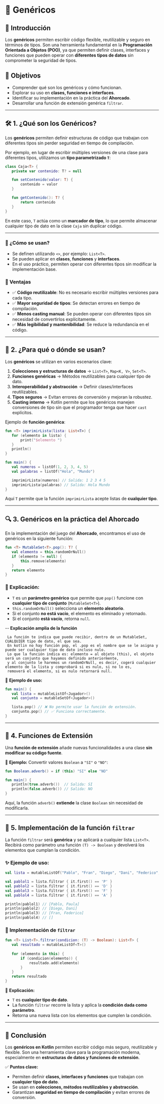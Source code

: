 # 📌 Genéricos

## 📖 Introducción
Los **genéricos** permiten escribir código flexible, reutilizable y seguro en términos de tipos. Son una herramienta fundamental en la **Programación Orientada a Objetos (POO)**, ya que permiten definir clases, interfaces y funciones que pueden operar con **diferentes tipos de datos** sin comprometer la seguridad de tipos.

## 🎯 Objetivos
- Comprender qué son los genéricos y cómo funcionan.
- Explorar su uso en **clases, funciones e interfaces**.
- Identificar su implementación en la práctica del **Ahorcado**.
- Desarrollar una función de extensión genérica `filtrar`.

---

## 🛠️ 1. ¿Qué son los Genéricos?
Los **genéricos** permiten definir estructuras de código que trabajan con diferentes tipos sin perder seguridad en tiempo de compilación.

Por ejemplo, en lugar de escribir múltiples versiones de una clase para diferentes tipos, utilizamos un **tipo parametrizado `T`**:

```kotlin
class Caja<T> {
   private var contenido: T? = null

   fun setContenido(valor: T) {
       contenido = valor
   }

   fun getContenido(): T? {
       return contenido
   }
}
```

En este caso, `T` actúa como un **marcador de tipo**, lo que permite almacenar cualquier tipo de dato en la clase `Caja` sin duplicar código.

---

### 🎯 ¿Cómo se usan?
- Se definen utilizando `<>`, por ejemplo: `List<T>`.
- Se pueden aplicar en **clases**, **funciones** y **interfaces**.
- En el uso práctico, permiten operar con diferentes tipos sin modificar la implementación base.

### 🚀 Ventajas
- ✅ **Código reutilizable**: No es necesario escribir múltiples versiones para cada tipo.
- ✅ **Mayor seguridad de tipos**: Se detectan errores en tiempo de compilación.
- ✅ **Menos casting manual**: Se pueden operar con diferentes tipos sin necesidad de convertirlos explícitamente.
- ✅ **Más legibilidad y mantenibilidad**: Se reduce la redundancia en el código.

---

## 🔹 2. ¿Para qué o dónde se usan?
Los **genéricos** se utilizan en varios escenarios clave:

1. **Colecciones y estructuras de datos** → `List<T>`, `Map<K, V>`, `Set<T>`.
2. **Funciones genéricas** → Métodos reutilizables para cualquier tipo de dato.
3. **Interoperabilidad y abstracción** → Definir clases/interfaces reutilizables.
4. **Tipos seguros** → Evitan errores de conversión y mejoran la robustez.
5. **Casting interno** → Kotlin permite que los genéricos manejen conversiones de tipo sin que el programador tenga que hacer `cast` explícitos.

Ejemplo de **función genérica**:

```kotlin
fun <T> imprimirLista(lista: List<T>) {
   for (elemento in lista) {
       print("$elemento ")
   }
   println()
}

fun main() {
   val numeros = listOf(1, 2, 3, 4, 5)
   val palabras = listOf("Hola", "Mundo")

   imprimirLista(numeros) // Salida: 1 2 3 4 5
   imprimirLista(palabras) // Salida: Hola Mundo
}
```

Aquí `T` permite que la función `imprimirLista` acepte listas de **cualquier tipo**.

---

## 🔍 3. Genéricos en la práctica del Ahorcado
En la implementación del juego del **Ahorcado**, encontramos el uso de genéricos en la siguiente función:

```kotlin
fun <T> MutableSet<T>.pop(): T? {
   val elemento = this.randomOrNull()
   if (elemento != null) {
       this.remove(elemento)
   }
   return elemento
}
```

### 📌 Explicación:
- `T` es un **parámetro genérico** que permite que `pop()` funcione con **cualquier tipo de conjunto** (`MutableSet<T>`).
- `this.randomOrNull()` selecciona un **elemento aleatorio**.
- Si el conjunto **no está vacío**, el elemento es eliminado y retornado.
- Si el conjunto **está vacío**, retorna `null`.

-- **Explicación amplia de la función**
```
 La función te indica que puede recibir, dentro de un MutableSet, CUALQUIER tipo de dato, el que sea.
 En kotlin no hay función pop, el .pop es el nombre que se le asigna y puede ser cualquier tipo de dato incluso nulo.
 Lo que la función indica es: elemento = al objeto (this), el objeto será un conjunto que hayamos definido anteriormente,
 y al conjunto le haremos un randomOrNull, es decir, cogerá cualquier elemento de la lista y comprobará si es nulo, si no lo es,
 removerá el elemento, si es nulo retornará null.

```
🔹 **Ejemplo de uso:**

```kotlin
fun main() {
   val lista = mutableListOf<Jugador>()
   val conjunto = mutableSetOf<Jugador>()

   lista.pop() // ❌ No permite usar la función de extensión.
   conjunto.pop() // ✅ Funciona correctamente.
}
```

---

## 🚀 4. Funciones de Extensión
Una **función de extensión** añade nuevas funcionalidades a una clase **sin modificar su código fuente**.

📌 **Ejemplo:** Convertir valores `Boolean` a `"SI"` o `"NO"`:

```kotlin
fun Boolean.adverb() = if (this) "SI" else "NO"

fun main() {
   println(true.adverb())  // Salida: SI
   println(false.adverb()) // Salida: NO
}
```

Aquí, la función `adverb()` **extiende** la clase `Boolean` sin necesidad de modificarla.

---

## 📝 5. Implementación de la función `filtrar`
La función `filtrar` será **genérica** y se aplicará a cualquier lista `List<T>`. Recibirá como parámetro una función `(T) -> Boolean` y devolverá los elementos que cumplan la condición.

### ✨ **Ejemplo de uso:**

```kotlin
val lista = mutableListOf("Pablo", "Fran", "Diego", "Dani", "Federico", "Paula")

val pablol1 = lista.filtrar { it.first() == 'P' }
val pablol2 = lista.filtrar { it.first() == 'D' }
val pablol3 = lista.filtrar { it.first() == 'F' }
val pablol4 = lista.filtrar { it.first() == 'A' }

println(pablol1) // [Pablo, Paula]
println(pablol2) // [Diego, Dani]
println(pablol3) // [Fran, Federico]
println(pablol4) // []
```

### 🎯 **Implementación de `filtrar`**

```kotlin
fun <T> List<T>.filtrar(condicion: (T) -> Boolean): List<T> {
   val resultado = mutableListOf<T>()
   
   for (elemento in this) {
       if (condicion(elemento)) {
           resultado.add(elemento)
       }
   }
   return resultado
}
```

📌 **Explicación:**
- `T` es **cualquier tipo de dato**.
- La función `filtrar` recorre la lista y aplica la **condición dada como parámetro**.
- Retorna una nueva lista con los elementos que cumplen la condición.

---

## 🎤 Conclusión
Los **genéricos en Kotlin** permiten escribir código más seguro, reutilizable y flexible. Son una herramienta clave para la programación moderna, especialmente en **estructuras de datos y funciones de extensión**.

✅ **Puntos clave:**
- Permiten definir **clases, interfaces y funciones** que trabajan con **cualquier tipo de dato**.
- Se usan en **colecciones, métodos reutilizables y abstracción**.
- Garantizan **seguridad en tiempo de compilación** y evitan errores de conversión.
